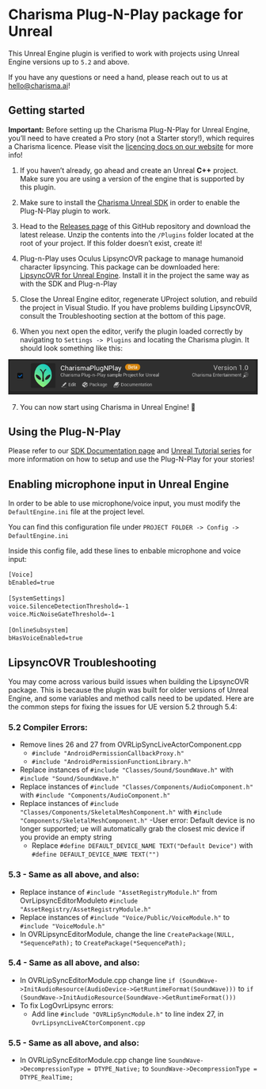 # Charisma Plug-N-Play package for Unreal

This Unreal Engine plugin is verified to work with projects using Unreal Engine versions up to `5.2` and above.

If you have any questions or need a hand, please reach out to us at [hello@charisma.ai](mailto:hello@charisma.ai)!

## Getting started

**Important:** Before setting up the Charisma Plug-N-Play for Unreal Engine, you’ll need to have created a Pro story (not a Starter story!), which requires a Charisma licence. Please visit the [licencing docs on our website](https://charisma.ai/docs/licencing) for more info!

1. If you haven’t already, go ahead and create an Unreal **C++** project. Make sure you are using a version of the engine that is supported by this plugin.

2. Make sure to install the [Charisma Unreal SDK](https://github.com/charisma-ai/charisma-sdk-unreal) in order to enable the Plug-N-Play plugin to work.

3. Head to the [Releases page](https://github.com/charisma-ai/unreal-plug-n-play/releases) of this GitHub repository and download the latest release. Unzip the contents into the `/Plugins` folder located at the root of your project. If this folder doesn’t exist, create it!
   
4. Plug-n-Play uses Oculus LipsyncOVR package to manage humanoid character lipsyncing. This package can be downloaded here: [LipsyncOVR for Unreal Engine](https://developer.oculus.com/downloads/package/oculus-lipsync-unreal/). Install it in the project the same way as with the SDK and Plug-n-Play

5. Close the Unreal Engine editor, regenerate UProject solution, and rebuild the project in Visual Studio. If you have problems building LipsyncOVR, consult the Troubleshooting section at the bottom of this page.

6. When you next open the editor, verify the plugin loaded correctly by navigating to `Settings -> Plugins` and locating the Charisma plugin. It should look something like this:

![StoryId](/Docs/EnablePlugin.png)

7. You can now start using Charisma in Unreal Engine! 🎉

## Using the Plug-N-Play

Please refer to our [SDK Documentation page](https://charisma.ai/docs/sdks) and [Unreal Tutorial series](https://www.youtube.com/playlist?list=PLJL7mxAoErKy_ByCa6C1vb3FEnQnE1-kp) for more information on how to setup and use the Plug-N-Play for your stories!

## Enabling microphone input in Unreal Engine

In order to be able to use microphone/voice input, you must modify the `DefaultEngine.ini` file at the project level.

You can find this configuration file under `PROJECT FOLDER -> Config -> DefaultEngine.ini`

Inside this config file, add these lines to enbable microphone and voice input:

```
[Voice]
bEnabled=true

[SystemSettings]
voice.SilenceDetectionThreshold=-1
voice.MicNoiseGateThreshold=-1

[OnlineSubsystem]
bHasVoiceEnabled=true
```

## LipsyncOVR Troubleshooting

You may come across various build issues when building the LipsyncOVR package. This is because the plugin was built for older versions of Unreal Engine, and some variables and method calls need to be updated. Here are the common steps for fixing the issues for UE version 5.2 through 5.4:

### 5.2 Compiler Errors:

- Remove lines 26 and 27 from OVRLipSyncLiveActorComponent.cpp
    - `#include "AndroidPermissionCallbackProxy.h"`
    - `#include "AndroidPermissionFunctionLibrary.h"`
- Replace instances of `#include "Classes/Sound/SoundWave.h"` with `#include "Sound/SoundWave.h"`
- Replace instances of `#include "Classes/Components/AudioComponent.h"` with `#include "Components/AudioComponent.h"`
- Replace instances of `#include "Classes/Components/SkeletalMeshComponent.h"` with `#include "Components/SkeletalMeshComponent.h"`
-User error: Default device is no longer supported; ue will automatically grab the closest mic device if you provide an empty string
  - Replace `#define DEFAULT_DEVICE_NAME TEXT("Default Device")` with `#define DEFAULT_DEVICE_NAME TEXT("")`
    
### 5.3 - Same as all above, and also:

- Replace instance of `#include "AssetRegistryModule.h"` from OvrLipsyncEditorModuleto `#include "AssetRegistry/AssetRegistryModule.h"`
- Replace instances of `#include "Voice/Public/VoiceModule.h"` to `#include "VoiceModule.h"` 
- In OVRLipsyncEditorModule, change the line `CreatePackage(NULL, *SequencePath);` to `CreatePackage(*SequencePath);`

### 5.4 - Same as all above, and also:

- In OVRLipSyncEditorModule.cpp change line `if (SoundWave->InitAudioResource(AudioDevice->GetRuntimeFormat(SoundWave)))` to `if (SoundWave->InitAudioResource(SoundWave->GetRuntimeFormat()))`
- To fix LogOvrLipsync errors:
  - Add line `#include "OVRLipSyncModule.h"` to line index 27, in `OvrLipsyncLiveACtorComponent.cpp`
 
### 5.5 -  Same as all above, and also:

- In OVRLipSyncEditorModule.cpp change line `SoundWave->DecompressionType = DTYPE_Native;` to `SoundWave->DecompressionType = DTYPE_RealTime;`
